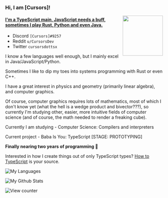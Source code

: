 ### Hi, I am \[Cursors\]!
<img align="right" width="128" height="128" src="invertme.png" />

#### [I'm a TypeScript main, JavaScript needs a buff, sometimes I play Rust, Python and even Java.](https://cursorsdottsx.github.io/)

- Discord `[Cursors]#9257`
- Reddit `u/CursorsDev`
- Twitter `cursorsdottsx`

I know a few languages well enough, but I mainly excel in Java/JavaScript/Python.

Sometimes I like to dip my toes into systems programming with Rust or even C++.

I have a great interest in physics and geometry (primarily linear algebra), and computer graphics.

Of course, computer graphics requires lots of mathematics, most of which I don't know yet (what the hell is a wedge product and bivector???),
so currently I'm studying other, easier, more intuitive fields of computer science (and of course, the math needed to render a freaking cube).

Currently I am studying - Computer Science: Compilers and interpreters

Current project - Baba Is You: TypeScript [STAGE: PROTOTYPING]

**Finally nearing two years of programming :tada:**

Interested in how I create things out of only TypeScript types? [How to TypeScript](https://cursorsdottsx.github.io/how-to-typescript) is your source.

![My Languages](https://github-readme-stats.vercel.app/api/top-langs/?username=cursorsdottsx&layout=compact&theme=dark&count_private=true)

![My Github Stats](https://github-readme-stats.vercel.app/api?username=cursorsdottsx&count_private=true&show_icons=true&theme=dark)

![View counter](https://komarev.com/ghpvc/?username=cursorsdottsx&color=00DDDB)
